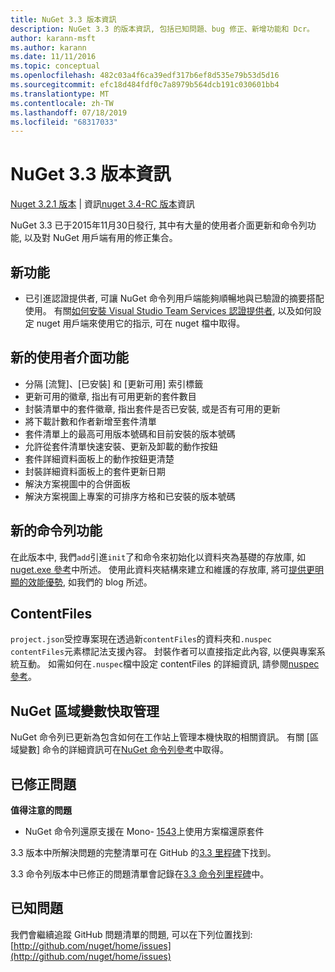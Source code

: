 ```yaml
---
title: NuGet 3.3 版本資訊
description: NuGet 3.3 的版本資訊, 包括已知問題、bug 修正、新增功能和 Dcr。
author: karann-msft
ms.author: karann
ms.date: 11/11/2016
ms.topic: conceptual
ms.openlocfilehash: 482c03a4f6ca39edf317b6ef8d535e79b53d5d16
ms.sourcegitcommit: efc18d484fdf0c7a8979b564dcb191c030601bb4
ms.translationtype: MT
ms.contentlocale: zh-TW
ms.lasthandoff: 07/18/2019
ms.locfileid: "68317033"
---
```

# <a name="nuget-33-release-notes"></a>NuGet 3.3 版本資訊

[Nuget 3.2.1 版本](../release-notes/nuget-3.2.1.md) | 資訊[nuget 3.4-RC 版本](../release-notes/nuget-3.4-RC.md)資訊

NuGet 3.3 已于2015年11月30日發行, 其中有大量的使用者介面更新和命令列功能, 以及對 NuGet 用戶端有用的修正集合。

## <a name="new-features"></a>新功能

* 已引進認證提供者, 可讓 NuGet 命令列用戶端能夠順暢地與已驗證的摘要搭配使用。 有關[如何安裝 Visual Studio Team Services 認證提供者](../api/nuget-exe-credential-providers.md), 以及如何設定 nuget 用戶端來使用它的指示, 可在 nuget 檔中取得。

## <a name="new-user-interface-features"></a>新的使用者介面功能

* 分隔 [流覽]、[已安裝] 和 [更新可用] 索引標籤
* 更新可用的徽章, 指出有可用更新的套件數目
* 封裝清單中的套件徽章, 指出套件是否已安裝, 或是否有可用的更新
* 將下載計數和作者新增至套件清單
* 套件清單上的最高可用版本號碼和目前安裝的版本號碼
* 允許從套件清單快速安裝、更新及卸載的動作按鈕
* 套件詳細資料面板上的動作按鈕更清楚
* 封裝詳細資料面板上的套件更新日期
* 解決方案視圖中的合併面板
* 解決方案視圖上專案的可排序方格和已安裝的版本號碼

## <a name="new-command-line-features"></a>新的命令列功能

在此版本中, 我們`add`引進`init`了和命令來初始化以資料夾為基礎的存放庫, 如[nuget.exe 參考](../reference/nuget-exe-cli-reference.md)中所述。 使用此資料夾結構來建立和維護的存放庫, 將可[提供更明顯的效能優勢](http://blog.nuget.org/20150922/Accelerate-Package-Source.html), 如我們的 blog 所述。

## <a name="contentfiles"></a>ContentFiles

`project.json`受控專案現在透過新`contentFiles`的資料夾和`.nuspec` `contentFiles`元素標記法支援內容。  封裝作者可以直接指定此內容, 以便與專案系統互動。  如需如何在`.nuspec`檔中設定 contentFiles 的詳細資訊, 請參閱[nuspec 參考](../reference/nuspec.md)。

## <a name="nuget-locals-cache-management"></a>NuGet 區域變數快取管理

NuGet 命令列已更新為包含如何在工作站上管理本機快取的相關資訊。  有關 [區域變數] 命令的詳細資訊可在[NuGet 命令列參考](../reference/cli-reference/cli-ref-locals.md)中取得。

## <a name="fixed-issues"></a>已修正問題

**值得注意的問題**

* NuGet 命令列還原支援在 Mono- [1543](https://github.com/NuGet/Home/issues/1543)上使用方案檔還原套件

3\.3 版本中所解決問題的完整清單可在 GitHub 的[3.3 里程碑](https://github.com/NuGet/Home/issues?q=is%3Aissue+milestone%3A3.3.0+is%3Aclosed)下找到。

3\.3 命令列版本中已修正的問題清單會記錄在[3.3 命令列里程碑](https://github.com/NuGet/Home/issues?q=is%3Aissue+is%3Aclosed+milestone%3A3.3.0-commandline)中。

## <a name="known-issues"></a>已知問題

我們會繼續追蹤 GitHub 問題清單的問題, 可以在下列位置找到:[http://github.com/nuget/home/issues](http://github.com/nuget/home/issues)
